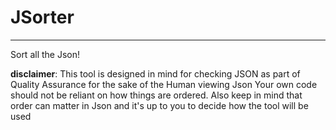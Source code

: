 # JSorter
---------

Sort all the Json!

__disclaimer__: This tool is designed in mind for checking JSON as part of Quality Assurance for the sake of the Human viewing Json
Your own code should not be reliant on how things are ordered. Also keep in mind that order can matter in Json and it's up to you to decide how the tool will be used


